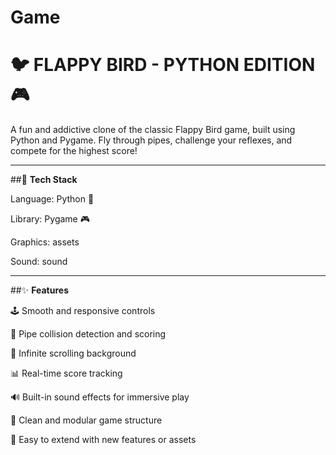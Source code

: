 # Game


# 🐦 **FLAPPY BIRD - PYTHON EDITION** 🎮


A fun and addictive clone of the classic Flappy Bird game, built using Python and Pygame. Fly through pipes, challenge your reflexes, and compete for the highest score!

---

##🚀 **Tech Stack**

Language: Python 🐍

Library: Pygame 🎮

Graphics: assets

Sound: sound

---

##✨ **Features**

🕹️ Smooth and responsive controls

🎯 Pipe collision detection and scoring

🔁 Infinite scrolling background

📊 Real-time score tracking

🔊 Built-in sound effects for immersive play

🧩 Clean and modular game structure

💾 Easy to extend with new features or assets
